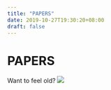 ```yaml
---
title: "PAPERS"
date: 2019-10-27T19:30:20+08:00
draft: false
---
```


# PAPERS
Want to feel old?
![](http://cdn.nemoworks.info/ycao.cc/images/PAPERS.jpg)